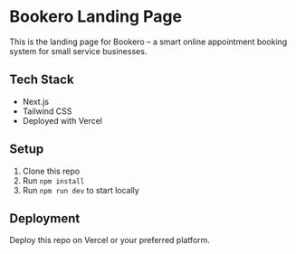# Bookero Landing Page

This is the landing page for Bookero – a smart online appointment booking system for small service businesses.

## Tech Stack

- Next.js
- Tailwind CSS
- Deployed with Vercel

## Setup

1. Clone this repo
2. Run `npm install`
3. Run `npm run dev` to start locally

## Deployment

Deploy this repo on Vercel or your preferred platform.
